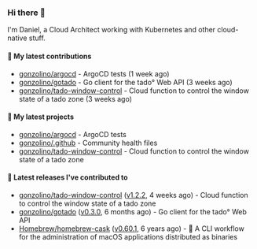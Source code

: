 ### Hi there 👋

I'm Daniel, a Cloud Architect working with Kubernetes and other cloud-native stuff.

#### 👷 My latest contributions

- [gonzolino/argocd](https://github.com/gonzolino/argocd) - ArgoCD tests (1 week ago)
- [gonzolino/gotado](https://github.com/gonzolino/gotado) - Go client for the tado° Web API (3 weeks ago)
- [gonzolino/tado-window-control](https://github.com/gonzolino/tado-window-control) - Cloud function to control the window state of a tado zone (3 weeks ago)

#### 🌱 My latest projects

- [gonzolino/argocd](https://github.com/gonzolino/argocd) - ArgoCD tests
- [gonzolino/.github](https://github.com/gonzolino/.github) - Community health files
- [gonzolino/tado-window-control](https://github.com/gonzolino/tado-window-control) - Cloud function to control the window state of a tado zone

#### 🔭 Latest releases I've contributed to

- [gonzolino/tado-window-control](https://github.com/gonzolino/tado-window-control) ([v1.2.2](https://github.com/gonzolino/tado-window-control/releases/tag/v1.2.2), 4 weeks ago) - Cloud function to control the window state of a tado zone
- [gonzolino/gotado](https://github.com/gonzolino/gotado) ([v0.3.0](https://github.com/gonzolino/gotado/releases/tag/v0.3.0), 6 months ago) - Go client for the tado° Web API
- [Homebrew/homebrew-cask](https://github.com/Homebrew/homebrew-cask) ([v0.60.1](https://github.com/Homebrew/homebrew-cask/releases/tag/v0.60.1), 6 years ago) - 🍻 A CLI workflow for the administration of macOS applications distributed as binaries
